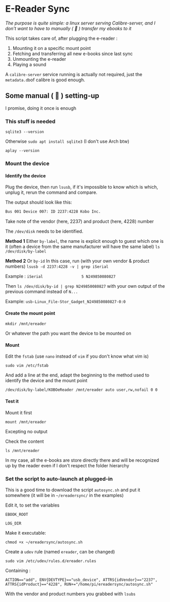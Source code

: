 # E-Reader Sync

_The purpose is quite simple: a linux server serving Calibre-server, and I don't want to have to manually ( 🤮 ) transfer my ebooks to it_

This script takes care of, after plugging the e-reader :

1. Mounting it on a specific mount point
2. Fetching and transferring all new e-books since last sync
3. Unmounting the e-reader
4. Playing a sound

A `calibre-server` service running is actually not required, just the `metadata.db`of calibre is good enough.

## Some manual ( 🤮 ) setting-up

I promise, doing it once is enough

### This stuff is needed

`sqlite3 --version`

Otherwise `sudo apt install sqlite3` (I don't use Arch btw)

`aplay --version`

### Mount the device
#### Identify the device

Plug the device, then run `lsusb`, if it's impossible to know which is which, unplug it, rerun the command and compare.

The output should look like this:

```bash
Bus 001 Device 007: ID 2237:4228 Kobo Inc.
```

Take note of the vendor (here, 2237) and product (here, 4228) number

The `/dev/disk` needs to be identified.

**Method 1**
Either `by-label`, the name is explicit enough to guest which one is it (often a device from the same manufacturer will have the same label)
`ls /dev/disk/by-label`


**Method 2**
Or `by-id`
In this case, run (with your own vendor & product numbers)
`lsusb -d 2237:4228 -v | grep iSerial`

Example :
`iSerial                 5 N249850080827`

Then
`ls /dev/disk/by-id | grep N249850080827`
with your own output of the previous command instead of `N...`

Example:
`usb-Linux_File-Stor_Gadget_N249850080827-0:0`

#### Create the mount point

`mkdir /mnt/ereader`

Or whatever the path you want the device to be mounted on

#### Mount

Edit the `fstab` (use `nano` instead of `vim` if you don't know what vim is)

`sudo vim /etc/fstab`

And add a line at the end, adapt the beginning to the method used to identify the device and the mount point

`/dev/disk/by-label/KOBOeReader /mnt/ereader auto user,rw,nofail 0 0`

#### Test it

Mount it first

`mount /mnt/ereader`

Excepting no output

Check the content

`ls /mnt/ereader`

In my case, all the e-books are store directly there and will be recognized up by the reader even if I don't respect the folder hierarchy

### Set the script to auto-launch at plugged-in

This is a good time to download the script `autosync.sh` and put it somewhere (it will be in `~/ereadersync/` in the examples)

Edit it, to set the variables

`EBOOK_ROOT`

`LOG_DIR`

Make it executable:

`chmod +x ~/ereadersync/autosync.sh`

Create a `udev` rule (named `ereader`, can be changed)

`sudo vim /etc/udev/rules.d/ereader.rules`

Containing :

`ACTION=="add", ENV{DEVTYPE}=="usb_device", ATTRS{idVendor}=="2237", ATTRS{idProduct}=="4228", RUN+="/home/pi/ereadersync/autosync.sh"`

With the vendor and product numbers you grabbed with `lsubs`
